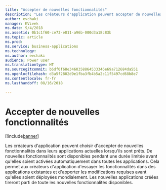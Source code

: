 ```yaml
---
title: "Accepter de nouvelles fonctionnalités"
description: "Les créateurs d'application peuvent accepter de nouvelles fonctionnalités lorsqu'ils sont prêts à les utiliser"
author: evchaki
manager: KVivek
ms.date: 9/4/2018
ms.assetid: 0b1c1f60-ce73-e811-a96b-000d3a18c83b
ms.topic: article
ms.prod: 
ms.service: business-applications
ms.technology: 
ms.author: evchaki
audience: Power user
ms.translationtype: HT
ms.sourcegitcommit: b6df0f68e3460358864533346e69a712684da551
ms.openlocfilehash: d3a5f2802d9e1fba3fb4b5a2c11f5497cd68b8e7
ms.contentlocale: fr-fr
ms.lasthandoff: 08/16/2018

---
```

# <a name="opting-in-to-new-features"></a>Accepter de nouvelles fonctionnalités


[!include[banner](../../includes/banner.md)]

Les créateurs d'application peuvent choisir d'accepter de nouvelles fonctionnalités dans leurs applications actuelles lorsqu'ils sont prêts. De nouvelles fonctionnalités sont disponibles pendant une durée limitée avant qu'elles soient activées automatiquement dans toutes les applications. Cela permet aux créateurs d'application d'essayer les fonctionnalités dans des applications existantes et d'apporter les modifications requises avant qu'elles soient déployées mondialement. Les nouvelles applications créées tireront parti de toute les nouvelles fonctionnalités disponibles.


